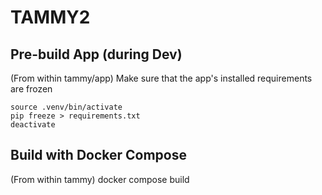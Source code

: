 # TAMMY2

## Pre-build App (during Dev)
(From within tammy/app) Make sure that the app's installed requirements are frozen
```
source .venv/bin/activate
pip freeze > requirements.txt
deactivate
```

## Build with Docker Compose
(From within tammy)
docker compose build


